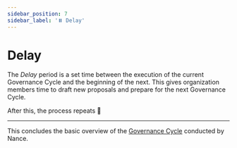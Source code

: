 ```yaml
---
sidebar_position: 7
sidebar_label: '⏸️ Delay'
---
```


# Delay

The _Delay_ period is a set time between the execution of the current Governance Cycle and the beginning of the next. This gives organization members time to draft new proposals and prepare for the next Governance Cycle.

After this, the process repeats 🔄

---

This concludes the basic overview of the [Governance Cycle](/docs/basics/governance-cycle) conducted by Nance.
